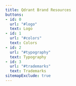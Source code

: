 ```yaml
---
title: Qdrant Brand Resources
buttons:
- id: 0
  url: "#logo"
  text: Logo
- id: 1
  url: "#colors"
  text: Colors
- id: 2
  url: "#typography"
  text: Typography
- id: 3
  url: "#trademarks"
  text: Trademarks
sitemapExclude: true
---
```


